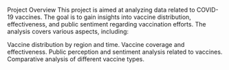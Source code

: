 Project Overview
This project is aimed at analyzing data related to COVID-19 vaccines. The goal is to gain insights into vaccine distribution, effectiveness, and public sentiment regarding vaccination efforts. The analysis covers various aspects, including:

Vaccine distribution by region and time.
Vaccine coverage and effectiveness.
Public perception and sentiment analysis related to vaccines.
Comparative analysis of different vaccine types.
